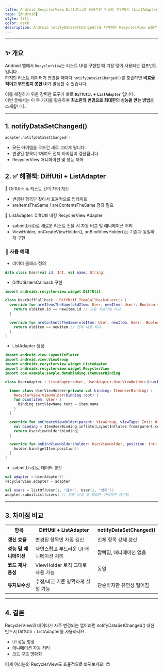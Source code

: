 ```yaml
---
title: Android RecyclerView DiffUtil로 효율적인 리스트 갱신하기 (ListAdapter 활용)
tags: [Android]
style: fill
color: dark
description: Android notifyDataSetChanged()를 대체하는 RecyclerView 효율적 갱신 방법, DiffUtil + ListAdapter 사용법 정리
---
```

---

## ✨ 개요

Android 앱에서 `RecyclerView`는 리스트 UI를 구현할 때 가장 많이 사용되는 컴포넌트입니다.  
하지만 리스트 데이터가 변경될 때마다 `notifyDataSetChanged()`를 호출하면 **비효율적이고 부드럽지 못한 UI**가 발생할 수 있습니다.

이를 해결하기 위한 강력한 도구가 바로 **`DiffUtil` + `ListAdapter`** 입니다.  
이번 글에서는 이 두 가지를 활용하여 **최소한의 변경으로 최대한의 성능을 얻는 방법**을 소개합니다.

---

## 1. notifyDataSetChanged()
```kotlin
adapter.notifyDataSetChanged()
```
- 모든 아이템을 무조건 새로 그리게 됩니다.
- 변경된 항목이 1개여도 전체 아이템이 갱신됩니다.
- RecyclerView 애니메이션 및 성능 저하

## 2. ✅ 해결책: DiffUtil + ListAdapter
🔹 DiffUtil: 두 리스트 간의 차이 계산
- 변경된 항목만 찾아서 효율적으로 업데이트
- areItemsTheSame / areContentsTheSame 정의 필요

🔹 ListAdapter: DiffUtil 내장 RecyclerView Adapter
- submitList()로 새로운 리스트 전달 시 자동 비교 및 애니메이션 처리
- ViewHolder, onCreateViewHolder(), onBindViewHolder()는 기존과 동일하게 구현

### 🧩 사용 예제

- 데이터 클래스 정의 

```kotlin
data class User(val id: Int, val name: String)
```

- DiffUtil.ItemCallback 구현

```kotlin
import androidx.recyclerview.widget.DiffUtil

class UserDiffCallback : DiffUtil.ItemCallback<User>() {
  override fun areItemsTheSame(oldItem: User, newItem: User): Boolean {
    return oldItem.id == newItem.id // 고유 식별자로 비교
  }

  override fun areContentsTheSame(oldItem: User, newItem: User): Boolean {
    return oldItem == newItem // 전체 내용 비교
  }
}
```

- ListAdapter 생성

```kotlin
import android.view.LayoutInflater
import android.view.ViewGroup
import androidx.recyclerview.widget.ListAdapter
import androidx.recyclerview.widget.RecyclerView
import com.example.sample.databinding.ItemUserBinding

class UserAdapter : ListAdapter<User, UserAdapter.UserViewHolder>(UserDiffCallback()) {

  inner class UserViewHolder(private val binding: ItemUserBinding) :
    RecyclerView.ViewHolder(binding.root) {
    fun bind(item: User) {
      binding.textViewName.text = item.name
    }
  }

  override fun onCreateViewHolder(parent: ViewGroup, viewType: Int): UserViewHolder {
    val binding = ItemUserBinding.inflate(LayoutInflater.from(parent.context), parent, false)
    return UserViewHolder(binding)
  }

  override fun onBindViewHolder(holder: UserViewHolder, position: Int) {
    holder.bind(getItem(position))
  }
}
```

- submitList()로 데이터 갱신

```kotlin
val adapter = UserAdapter()
recyclerView.adapter = adapter

val users = listOf(User(1, "철수"), User(2, "영희"))
adapter.submitList(users) // 자동 비교 후 필요한 아이템만 갱신됨
```

---

## 3. 차이점 비교

| 항목             | DiffUtil + ListAdapter              | notifyDataSetChanged()               |
|------------------|-------------------------------------|--------------------------------------|
| **갱신 효율**     | 변경된 항목만 자동 갱신             | 전체 항목 강제 갱신                  |
| **성능 및 애니메이션** | 자연스럽고 부드러운 UI 애니메이션 처리 | 깜빡임, 애니메이션 없음             |
| **코드 재사용성** | ViewHolder 로직 그대로 사용 가능     | 동일                                 |
| **유지보수성**    | 수정/비교 기준 명확하게 설정 가능   | 단순하지만 유연성 떨어짐            |


---

## 4. 결론
RecyclerView의 데이터가 자주 변경되는 앱이라면 notifyDataSetChanged() 대신 반드시 DiffUtil + ListAdapter를 사용하세요.
- UI 성능 향상
- 애니메이션 자동 처리
- 코드 구조 명확화

이제 여러분의 RecyclerView도 효율적으로 바꿔보세요! 😊